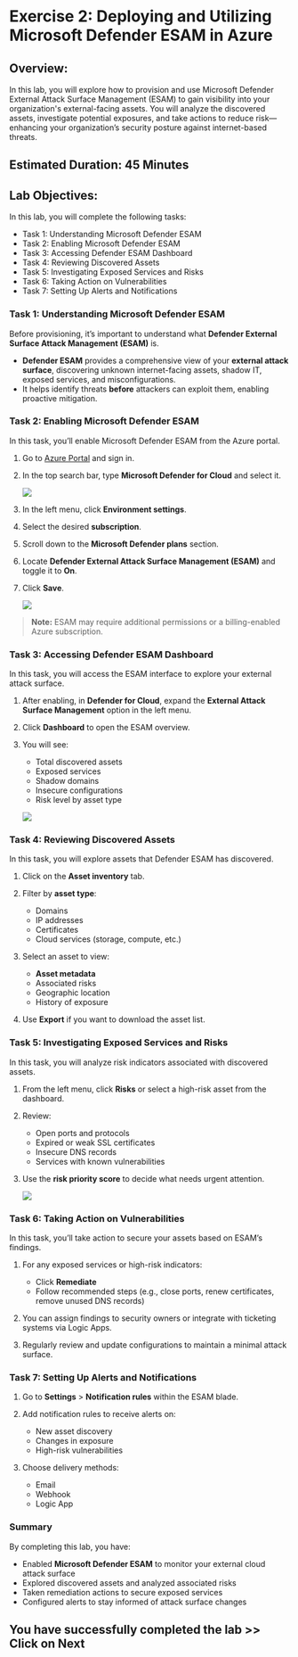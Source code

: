 # Exercise 2: Deploying and Utilizing Microsoft Defender ESAM in Azure 

## Overview:
In this lab, you will explore how to provision and use Microsoft Defender External Attack Surface Management (ESAM) to gain visibility into your organization's external-facing assets. You will analyze the discovered assets, investigate potential exposures, and take actions to reduce risk—enhancing your organization’s security posture against internet-based threats. 

## Estimated Duration: 45 Minutes

## Lab Objectives:

In this lab, you will complete the following tasks:
- Task 1: Understanding Microsoft Defender ESAM
- Task 2: Enabling Microsoft Defender ESAM
- Task 3: Accessing Defender ESAM Dashboard
- Task 4: Reviewing Discovered Assets
- Task 5: Investigating Exposed Services and Risks
- Task 6: Taking Action on Vulnerabilities
- Task 7: Setting Up Alerts and Notifications

### Task 1: Understanding Microsoft Defender ESAM

Before provisioning, it’s important to understand what **Defender External Surface Attack Management (ESAM)** is.

* **Defender ESAM** provides a comprehensive view of your **external attack surface**, discovering unknown internet-facing assets, shadow IT, exposed services, and misconfigurations.
* It helps identify threats **before** attackers can exploit them, enabling proactive mitigation.

### Task 2: Enabling Microsoft Defender ESAM

In this task, you’ll enable Microsoft Defender ESAM from the Azure portal.

1. Go to [Azure Portal](https://portal.azure.com) and sign in.

2. In the top search bar, type **Microsoft Defender for Cloud** and select it.

   ![](./images/M0-T1-S1.2.png)

3. In the left menu, click **Environment settings**.

4. Select the desired **subscription**.

5. Scroll down to the **Microsoft Defender plans** section.

6. Locate **Defender External Attack Surface Management (ESAM)** and toggle it to **On**.

7. Click **Save**.

   ![](./images/task2.1.png)

> **Note:** ESAM may require additional permissions or a billing-enabled Azure subscription.

### Task 3: Accessing Defender ESAM Dashboard

In this task, you will access the ESAM interface to explore your external attack surface.

1. After enabling, in **Defender for Cloud**, expand the **External Attack Surface Management** option in the left menu.

2. Click **Dashboard** to open the ESAM overview.

3. You will see:

   * Total discovered assets
   * Exposed services
   * Shadow domains
   * Insecure configurations
   * Risk level by asset type

   ![](./images/task3.1.png)



### Task 4: Reviewing Discovered Assets

In this task, you will explore assets that Defender ESAM has discovered.

1. Click on the **Asset inventory** tab.

2. Filter by **asset type**:

   * Domains
   * IP addresses
   * Certificates
   * Cloud services (storage, compute, etc.)

3. Select an asset to view:

   * **Asset metadata**
   * Associated risks
   * Geographic location
   * History of exposure

4. Use **Export** if you want to download the asset list.

### Task 5: Investigating Exposed Services and Risks

In this task, you will analyze risk indicators associated with discovered assets.

1. From the left menu, click **Risks** or select a high-risk asset from the dashboard.

2. Review:

   * Open ports and protocols
   * Expired or weak SSL certificates
   * Insecure DNS records
   * Services with known vulnerabilities

3. Use the **risk priority score** to decide what needs urgent attention.

   ![](./images/task5.1.png)



### Task 6: Taking Action on Vulnerabilities

In this task, you’ll take action to secure your assets based on ESAM’s findings.

1. For any exposed services or high-risk indicators:

   * Click **Remediate**
   * Follow recommended steps (e.g., close ports, renew certificates, remove unused DNS records)

2. You can assign findings to security owners or integrate with ticketing systems via Logic Apps.

3. Regularly review and update configurations to maintain a minimal attack surface.



### Task 7: Setting Up Alerts and Notifications

1. Go to **Settings** > **Notification rules** within the ESAM blade.

2. Add notification rules to receive alerts on:

   * New asset discovery
   * Changes in exposure
   * High-risk vulnerabilities

3. Choose delivery methods:

   * Email
   * Webhook
   * Logic App

### Summary

By completing this lab, you have:

* Enabled **Microsoft Defender ESAM** to monitor your external cloud attack surface
* Explored discovered assets and analyzed associated risks
* Taken remediation actions to secure exposed services
* Configured alerts to stay informed of attack surface changes

## You have successfully completed the lab >> Click on Next
